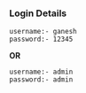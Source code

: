 ### Login Details
```
username:- ganesh
password:- 12345
```
**OR**
```
username:- admin
password:- admin
```
